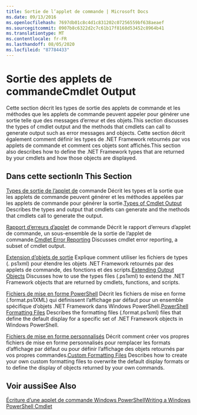 ```yaml
---
title: Sortie de l’applet de commande | Microsoft Docs
ms.date: 09/13/2016
ms.openlocfilehash: 7697db01c8c4d1c831202c07256559bf638aeaef
ms.sourcegitcommit: 0907b8c6322d2c7c61b17f8168d53452c8964b41
ms.translationtype: MT
ms.contentlocale: fr-FR
ms.lasthandoff: 08/05/2020
ms.locfileid: "87784433"
---
```

# <a name="cmdlet-output"></a><span data-ttu-id="d913c-102">Sortie des applets de commande</span><span class="sxs-lookup"><span data-stu-id="d913c-102">Cmdlet Output</span></span>

<span data-ttu-id="d913c-103">Cette section décrit les types de sortie des applets de commande et les méthodes que les applets de commande peuvent appeler pour générer une sortie telle que des messages d’erreur et des objets.</span><span class="sxs-lookup"><span data-stu-id="d913c-103">This section discusses the types of cmdlet output and the methods that cmdlets can call to generate output such as error messages and objects.</span></span> <span data-ttu-id="d913c-104">Cette section décrit également comment définir les types de .NET Framework retournés par vos applets de commande et comment ces objets sont affichés.</span><span class="sxs-lookup"><span data-stu-id="d913c-104">This section also describes how to define the .NET Framework types that are returned by your cmdlets and how those objects are displayed.</span></span>

## <a name="in-this-section"></a><span data-ttu-id="d913c-105">Dans cette section</span><span class="sxs-lookup"><span data-stu-id="d913c-105">In This Section</span></span>

<span data-ttu-id="d913c-106">[Types de sortie de l’applet de](./types-of-cmdlet-output.md) commande Décrit les types et la sortie que les applets de commande peuvent générer et les méthodes appelées par les applets de commande pour générer la sortie.</span><span class="sxs-lookup"><span data-stu-id="d913c-106">[Types of Cmdlet Output](./types-of-cmdlet-output.md) Describes the types and output that cmdlets can generate and the methods that cmdlets call to generate the output.</span></span>

<span data-ttu-id="d913c-107">[Rapport d’erreurs d’applet](./cmdlet-error-reporting.md) de commande Décrit le rapport d’erreurs d’applet de commande, un sous-ensemble de la sortie de l’applet de commande.</span><span class="sxs-lookup"><span data-stu-id="d913c-107">[Cmdlet Error Reporting](./cmdlet-error-reporting.md) Discusses cmdlet error reporting, a subset of cmdlet output.</span></span>

<span data-ttu-id="d913c-108">[Extension d’objets de sortie](./extending-output-objects.md) Explique comment utiliser les fichiers de types (. ps1xml) pour étendre les objets .NET Framework retournés par des applets de commande, des fonctions et des scripts.</span><span class="sxs-lookup"><span data-stu-id="d913c-108">[Extending Output Objects](./extending-output-objects.md) Discusses how to use the types files (.ps1xml) to extend the .NET Framework objects that are returned by cmdlets, functions, and scripts.</span></span>

<span data-ttu-id="d913c-109">[Fichiers de mise en forme PowerShell](../format/powershell-formatting-files.md) Décrit les fichiers de mise en forme (.format.ps1XML) qui définissent l’affichage par défaut pour un ensemble spécifique d’objets .NET Framework dans Windows PowerShell.</span><span class="sxs-lookup"><span data-stu-id="d913c-109">[PowerShell Formatting Files](../format/powershell-formatting-files.md) Describes the formatting files (.format.ps1xml) files that define the default display for a specific set of .NET Framework objects in Windows PowerShell.</span></span>

<span data-ttu-id="d913c-110">[Fichiers de mise en forme personnalisés](./custom-formatting-files.md) Décrit comment créer vos propres fichiers de mise en forme personnalisés pour remplacer les formats d’affichage par défaut ou pour définir l’affichage des objets retournés par vos propres commandes.</span><span class="sxs-lookup"><span data-stu-id="d913c-110">[Custom Formatting Files](./custom-formatting-files.md) Describes how to create your own custom formatting files to overwrite the default display formats or to define the display of objects returned by your own commands.</span></span>

## <a name="see-also"></a><span data-ttu-id="d913c-111">Voir aussi</span><span class="sxs-lookup"><span data-stu-id="d913c-111">See Also</span></span>

[<span data-ttu-id="d913c-112">Écriture d’une applet de commande Windows PowerShell</span><span class="sxs-lookup"><span data-stu-id="d913c-112">Writing a Windows PowerShell Cmdlet</span></span>](./writing-a-windows-powershell-cmdlet.md)
